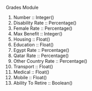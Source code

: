 Grades Module
1. Number :: Integer()
2. Disability Rate :: Percentage()
3. Female Rate :: Percentage()
4. Max Benefit :: Integer()
5. Housing :: Float()
6. Education :: Float()
7. Egypt Rate :: Percentage()
8. Qatar Rate :: Percentage()
9. Other Country Rate :: Percentage()
10. Transport :: Float()
11. Medical :: Float()
12. Mobile :: Float()
13. Ability To Retire :: Boolean()
